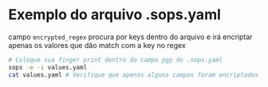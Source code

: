 # Exemplo do arquivo .sops.yaml

campo `encrypted_regex` procura por keys dentro do arquivo e irá encriptar apenas os valores que dão
match com a key no regex

``` bash
# Coloque sua finger print dentro do campo pgp do .sops.yaml
sops -e -i values.yaml
cat values.yaml # Verifique que apenas alguns campos foram encriptados!
```